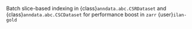 Batch slice-based indexing in {class}`anndata.abc.CSRDataset` and {class}`anndata.abc.CSCDataset` for performance boost in `zarr` {user}`ilan-gold`
